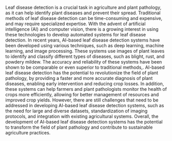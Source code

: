 Leaf disease detection is a crucial task in agriculture and plant pathology, as it can
help identify plant diseases and prevent their spread. Traditional methods of leaf
disease detection can be time-consuming and expensive, and may require specialized
expertise. With the advent of artificial intelligence (AI) and computer vision, there
is a growing interest in using these technologies to develop automated systems for
leaf disease detection.
In recent years, AI-based leaf disease detection systems have been developed using
various techniques, such as deep learning, machine learning, and image processing.
These systems use images of plant leaves to identify and classify different types of
diseases, such as blight, rust, and powdery mildew. The accuracy and reliability of
these systems have been shown to be comparable or even superior to traditional
methods,.
AI-based leaf disease detection has the potential to revolutionize the field of plant
pathology, by providing a faster and more accurate diagnosis of plant diseases,
enabling early intervention and reducing crop losses. In addition, these systems can
help farmers and plant pathologists monitor the health of crops more efficiently,
allowing for better management of resources and improved crop yields.
However, there are still challenges that need to be addressed in developing AI-based
leaf disease detection systems, such as the need for large and diverse datasets,
standardization of imaging protocols, and integration with existing agricultural
systems. Overall, the development of AI-based leaf disease detection systems has
the potential to transform the field of plant pathology and contribute to sustainable
agriculture practices.
